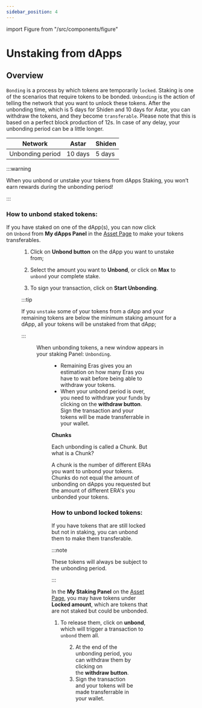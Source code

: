 ```yaml
---
sidebar_position: 4
---
```


import Figure from "/src/components/figure"

# Unstaking from dApps

## Overview

`Bonding` is a process by which tokens are temporarily `locked`. Staking is one of the scenarios that require tokens to be bonded. `Unbonding` is the action of telling the network that you want to unlock these tokens. After the unbonding time, which is 5 days for Shiden and 10 days for Astar, you can withdraw the tokens, and they become `transferable`. Please note that this is based on a perfect block production of 12s. In case of any delay, your unbonding period can be a little longer.

| Network | Astar | Shiden |
| --- | --- | --- |
| Unbonding period | 10 days | 5 days |

:::warning

When you unbond or unstake your tokens from dApps Staking, you won’t earn rewards during the unbonding period!

:::

### How to unbond staked tokens:

If you have staked on one of the dApp(s), you can now click on `Unbond` from **My dApps Panel** in the [Asset Page](https://portal.astar.network/astar/assets) to make your tokens transferables.

<Figure src={require('/docs/use/dapp-staking/for-stakers/img/MydApps_Panel_1.png').default } width="85%" /> 

1) Click on **Unbond button** on the dApp you want to unstake from;

2) Select the amount you want to **Unbond**, or click on **Max** to `unbond` your complete stake. 

3) To sign your transaction, click on **Start Unbonding**.

:::tip

If you `unstake` some of your tokens from a dApp and your remaining tokens are below the minimum staking amount for a dApp, all your tokens will be unstaked from that dApp;

:::

<Figure src={require('/docs/use/dapp-staking/for-stakers/img/Unbonding_2.png').default } width="50%" /> 

When unbonding tokens, a new window appears in your staking Panel: `Unbonding`.

<Figure src={require('/docs/use/dapp-staking/for-stakers/img/Unbonding_1.png').default } width="85%" /> 

- Remaining Eras gives you an estimation on how many Eras you have to wait before being able to withdraw your tokens.
- When your unbond period is over, you need to withdraw your funds by clicking on the **withdraw button**. Sign the transaction and your tokens will be made transferrable in your wallet.

**Chunks**

Each unbonding is called a Chunk. But what is a Chunk? 

A chunk is the number of different ERAs you want to unbond your tokens. Chunks do not equal the amount of unbonding on dApps you requested but the amount of different ERA's you unbonded your tokens.

### How to unbond locked tokens:

If you have tokens that are still locked but not in staking, you can unbond them to make them transferable. 

:::note 

These tokens will always be subject to the unbonding period.

:::

In the **My Staking Panel** on the [Asset Page](https://portal.astar.network/astar/assets), you may have tokens under **Locked amount**, which are tokens that are not staked but could be unbonded. 

1) To release them, click on **unbond**, which will trigger a transaction to `unbond` them all.

<Figure src={require('/docs/use/dapp-staking/for-stakers/img/Staking_Panel_2.png').default } width="85%" /> 

2) At the end of the unbonding period, you can withdraw them by clicking on the **withdraw button**.
3) Sign the transaction and your tokens will be made transferrable in your wallet.
